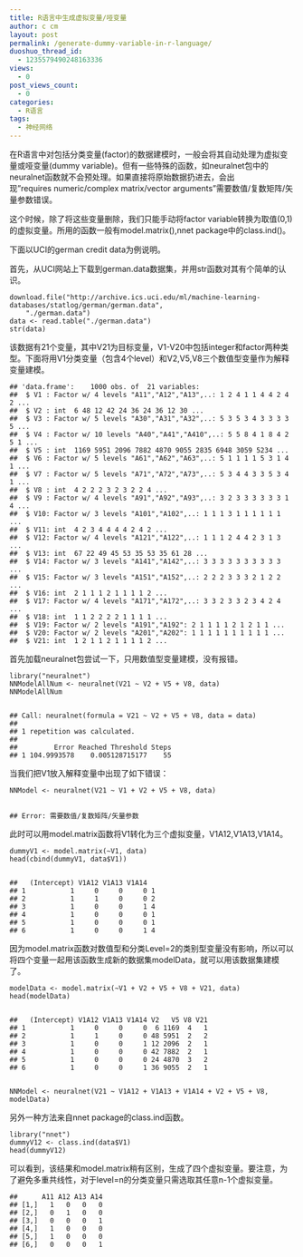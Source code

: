 ```yaml
---
title: R语言中生成虚拟变量/哑变量
author: c cm
layout: post
permalink: /generate-dummy-variable-in-r-language/
duoshuo_thread_id:
  - 1235579490248163336
views:
  - 0
post_views_count:
  - 0
categories:
  - R语言
tags:
  - 神经网络
---
```

在R语言中对包括分类变量(factor)的数据建模时，一般会将其自动处理为虚拟变量或哑变量(dummy variable)。但有一些特殊的函数，如neuralnet包中的neuralnet函数就不会预处理。如果直接将原始数据扔进去，会出现&#8221;requires numeric/complex matrix/vector arguments&#8221;需要数值/复数矩阵/矢量参数错误。

这个时候，除了将这些变量删除，我们只能手动将factor variable转换为取值(0,1)的虚拟变量。所用的函数一般有model.matrix(),nnet package中的class.ind()。<!--more-->

下面以UCI的german credit data为例说明。

首先，从UCI网站上下载到german.data数据集，并用str函数对其有个简单的认识。

    download.file("http://archive.ics.uci.edu/ml/machine-learning-databases/statlog/german/german.data", 
        "./german.data")
    data <- read.table("./german.data")
    str(data)
    

该数据有21个变量，其中V21为目标变量，V1-V20中包括integer和factor两种类型。下面将用V1分类变量（包含4个level）和V2,V5,V8三个数值型变量作为解释变量建模。

    ## 'data.frame':    1000 obs. of  21 variables:
    ##  $ V1 : Factor w/ 4 levels "A11","A12","A13",..: 1 2 4 1 1 4 4 2 4 2 ...
    ##  $ V2 : int  6 48 12 42 24 36 24 36 12 30 ...
    ##  $ V3 : Factor w/ 5 levels "A30","A31","A32",..: 5 3 5 3 4 3 3 3 3 5 ...
    ##  $ V4 : Factor w/ 10 levels "A40","A41","A410",..: 5 5 8 4 1 8 4 2 5 1 ...
    ##  $ V5 : int  1169 5951 2096 7882 4870 9055 2835 6948 3059 5234 ...
    ##  $ V6 : Factor w/ 5 levels "A61","A62","A63",..: 5 1 1 1 1 5 3 1 4 1 ...
    ##  $ V7 : Factor w/ 5 levels "A71","A72","A73",..: 5 3 4 4 3 3 5 3 4 1 ...
    ##  $ V8 : int  4 2 2 2 3 2 3 2 2 4 ...
    ##  $ V9 : Factor w/ 4 levels "A91","A92","A93",..: 3 2 3 3 3 3 3 3 1 4 ...
    ##  $ V10: Factor w/ 3 levels "A101","A102",..: 1 1 1 3 1 1 1 1 1 1 ...
    ##  $ V11: int  4 2 3 4 4 4 4 2 4 2 ...
    ##  $ V12: Factor w/ 4 levels "A121","A122",..: 1 1 1 2 4 4 2 3 1 3 ...
    ##  $ V13: int  67 22 49 45 53 35 53 35 61 28 ...
    ##  $ V14: Factor w/ 3 levels "A141","A142",..: 3 3 3 3 3 3 3 3 3 3 ...
    ##  $ V15: Factor w/ 3 levels "A151","A152",..: 2 2 2 3 3 3 2 1 2 2 ...
    ##  $ V16: int  2 1 1 1 2 1 1 1 1 2 ...
    ##  $ V17: Factor w/ 4 levels "A171","A172",..: 3 3 2 3 3 2 3 4 2 4 ...
    ##  $ V18: int  1 1 2 2 2 2 1 1 1 1 ...
    ##  $ V19: Factor w/ 2 levels "A191","A192": 2 1 1 1 1 2 1 2 1 1 ...
    ##  $ V20: Factor w/ 2 levels "A201","A202": 1 1 1 1 1 1 1 1 1 1 ...
    ##  $ V21: int  1 2 1 1 2 1 1 1 1 2 ...
    

首先加载neuralnet包尝试一下，只用数值型变量建模，没有报错。

    library("neuralnet")
    NNModelAllNum <- neuralnet(V21 ~ V2 + V5 + V8, data)
    NNModelAllNum
    

    ## Call: neuralnet(formula = V21 ~ V2 + V5 + V8, data = data)
    ## 
    ## 1 repetition was calculated.
    ## 
    ##         Error Reached Threshold Steps
    ## 1 104.9993578    0.005128715177    55
    

当我们把V1放入解释变量中出现了如下错误：

    NNModel <- neuralnet(V21 ~ V1 + V2 + V5 + V8, data)
    

    ## Error: 需要数值/复数矩阵/矢量参数
    

此时可以用model.matrix函数将V1转化为三个虚拟变量，V1A12,V1A13,V1A14。

    dummyV1 <- model.matrix(~V1, data)
    head(cbind(dummyV1, data$V1))
    

    ##   (Intercept) V1A12 V1A13 V1A14  
    ## 1           1     0     0     0 1
    ## 2           1     1     0     0 2
    ## 3           1     0     0     1 4
    ## 4           1     0     0     0 1
    ## 5           1     0     0     0 1
    ## 6           1     0     0     1 4
    

因为model.matrix函数对数值型和分类Level=2的类别型变量没有影响，所以可以将四个变量一起用该函数生成新的数据集modelData，就可以用该数据集建模了。

    modelData <- model.matrix(~V1 + V2 + V5 + V8 + V21, data)
    head(modelData)
    

    ##   (Intercept) V1A12 V1A13 V1A14 V2   V5 V8 V21
    ## 1           1     0     0     0  6 1169  4   1
    ## 2           1     1     0     0 48 5951  2   2
    ## 3           1     0     0     1 12 2096  2   1
    ## 4           1     0     0     0 42 7882  2   1
    ## 5           1     0     0     0 24 4870  3   2
    ## 6           1     0     0     1 36 9055  2   1
    

    NNModel <- neuralnet(V21 ~ V1A12 + V1A13 + V1A14 + V2 + V5 + V8, modelData)
    

另外一种方法来自nnet package的class.ind函数。

    library("nnet")
    dummyV12 <- class.ind(data$V1)
    head(dummyV12)
    

可以看到，该结果和model.matrix稍有区别，生成了四个虚拟变量。要注意，为了避免多重共线性，对于level=n的分类变量只需选取其任意n-1个虚拟变量。

    ##      A11 A12 A13 A14
    ## [1,]   1   0   0   0
    ## [2,]   0   1   0   0
    ## [3,]   0   0   0   1
    ## [4,]   1   0   0   0
    ## [5,]   1   0   0   0
    ## [6,]   0   0   0   1